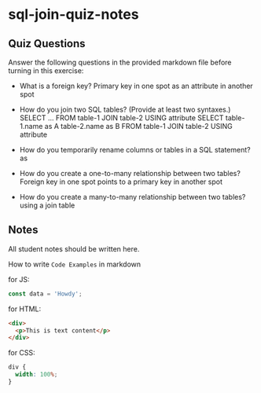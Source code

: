 # sql-join-quiz-notes

## Quiz Questions

Answer the following questions in the provided markdown file before turning in this exercise:

- What is a foreign key?
  Primary key in one spot as an attribute in another spot

- How do you join two SQL tables? (Provide at least two syntaxes.)
  SELECT ... FROM table-1 JOIN table-2 USING attribute
  SELECT table-1.name as A
  table-2.name as B
  FROM table-1 JOIN table-2 USING attribute

- How do you temporarily rename columns or tables in a SQL statement?
  as

- How do you create a one-to-many relationship between two tables?
  Foreign key in one spot points to a primary key in another spot

- How do you create a many-to-many relationship between two tables?
  using a join table

## Notes

All student notes should be written here.

How to write `Code Examples` in markdown

for JS:

```javascript
const data = 'Howdy';
```

for HTML:

```html
<div>
  <p>This is text content</p>
</div>
```

for CSS:

```css
div {
  width: 100%;
}
```
